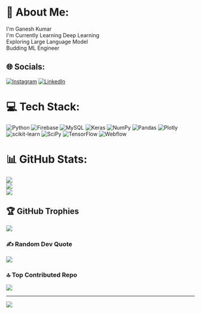 # 💫 About Me:
I'm Ganesh Kumar<br>I'm Currently Learning Deep Learning<br>Exploring Large Language Model<br>Budding ML Engineer


## 🌐 Socials:
[![Instagram](https://img.shields.io/badge/Instagram-%23E4405F.svg?logo=Instagram&logoColor=white)](https://instagram.com/_.ganesh._.fredrick._) [![LinkedIn](https://img.shields.io/badge/LinkedIn-%230077B5.svg?logo=linkedin&logoColor=white)](https://linkedin.com/in/www.linkedin.com/in/ganesh-kumar-e160903) 

# 💻 Tech Stack:
![Python](https://img.shields.io/badge/python-3670A0?style=flat&logo=python&logoColor=ffdd54) ![Firebase](https://img.shields.io/badge/firebase-%23039BE5.svg?style=flat&logo=firebase) ![MySQL](https://img.shields.io/badge/mysql-%2300f.svg?style=flat&logo=mysql&logoColor=white) ![Keras](https://img.shields.io/badge/Keras-%23D00000.svg?style=flat&logo=Keras&logoColor=white) ![NumPy](https://img.shields.io/badge/numpy-%23013243.svg?style=flat&logo=numpy&logoColor=white) ![Pandas](https://img.shields.io/badge/pandas-%23150458.svg?style=flat&logo=pandas&logoColor=white) ![Plotly](https://img.shields.io/badge/Plotly-%233F4F75.svg?style=flat&logo=plotly&logoColor=white) ![scikit-learn](https://img.shields.io/badge/scikit--learn-%23F7931E.svg?style=flat&logo=scikit-learn&logoColor=white) ![SciPy](https://img.shields.io/badge/SciPy-%230C55A5.svg?style=flat&logo=scipy&logoColor=%white) ![TensorFlow](https://img.shields.io/badge/TensorFlow-%23FF6F00.svg?style=flat&logo=TensorFlow&logoColor=white) ![Webflow](https://img.shields.io/badge/Webflow-4353FF?style=flat&logo=webflow&logoColor=white)
# 📊 GitHub Stats:
![](https://github-readme-stats.vercel.app/api?username=ganesh1603&theme=radical&hide_border=false&include_all_commits=true&count_private=true)<br/>
![](https://github-readme-streak-stats.herokuapp.com/?user=ganesh1603&theme=radical&hide_border=false)<br/>
![](https://github-readme-stats.vercel.app/api/top-langs/?username=ganesh1603&theme=radical&hide_border=false&include_all_commits=true&count_private=true&layout=compact)

## 🏆 GitHub Trophies
![](https://github-profile-trophy.vercel.app/?username=ganesh1603&theme=dracula&no-frame=false&no-bg=true&margin-w=4)

### ✍️ Random Dev Quote
![](https://quotes-github-readme.vercel.app/api?type=horizontal&theme=dark)

### 🔝 Top Contributed Repo
![](https://github-contributor-stats.vercel.app/api?username=ganesh1603&limit=5&theme=dracula&combine_all_yearly_contributions=true)

---
[![](https://visitcount.itsvg.in/api?id=ganesh1603&icon=0&color=12)](https://visitcount.itsvg.in)

<!-- Proudly created with GPRM ( https://gprm.itsvg.in ) -->
